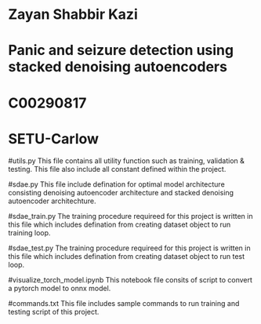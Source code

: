 # Zayan Shabbir Kazi
# Panic and seizure detection using stacked denoising autoencoders
# C00290817
# SETU-Carlow


#utils.py
This file contains all utility function such as training, validation & testing.
This file also include all constant defined within the project.

#sdae.py
This file include defination for optimal model architecture consisting denoising autoencoder architecture and stacked denoising autoencoder architechture.

#sdae_train.py
The training procedure requireed for this project is written in this file which includes defination from creating dataset object to run training loop.

#sdae_test.py
The training procedure requireed for this project is written in this file which includes defination from creating dataset object to run test loop.

#visualize_torch_model.ipynb
This notebook file consits of script to convert a pytorch model to onnx model.

#commands.txt
This file includes sample commands to run training and testing script of this project.
